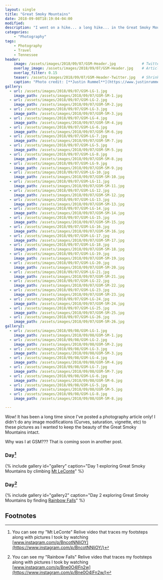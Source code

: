 ```yaml
---
layout: single
title: "Great Smoky Mountains"
date: 2018-09-08T18:19:04-04:00
modified:
description: "I went on a hike... a long hike... in the Great Smoky Mountains!"     # For Twitter, not the Title
categories:
    - "Photography"
tags:
    - Photography
    - Travel
    - Tennessee
header:
    image: /assets/images/2018/09/07/GSM-Header.jpg            # Twitter (use 'overlay_image')
    overlay_image: /assets/images/2018/09/07/GSM-Header.jpg    # Article header at 2048x768
    overlay_filter: 0.15
    teaser: /assets/images/2018/09/07/GSM-Header-Twitter.jpg   # Shrink image to 575x216
    caption: "Photo credit: [**Justin Rummel**](https://www.justinrummel.com)"
gallery:
  - url: /assets/images/2018/09/07/GSM-LG-1.jpg
    image_path: /assets/images/2018/09/07/GSM-SM-1.jpg
  - url: /assets/images/2018/09/07/GSM-LG-2.jpg
    image_path: /assets/images/2018/09/07/GSM-SM-2.jpg
  - url: /assets/images/2018/09/07/GSM-LG-3.jpg
    image_path: /assets/images/2018/09/07/GSM-SM-3.jpg
  - url: /assets/images/2018/09/07/GSM-LG-4.jpg
    image_path: /assets/images/2018/09/07/GSM-SM-4.jpg
  - url: /assets/images/2018/09/07/GSM-LG-6.jpg
    image_path: /assets/images/2018/09/07/GSM-SM-6.jpg
  - url: /assets/images/2018/09/07/GSM-LG-7.jpg
    image_path: /assets/images/2018/09/07/GSM-SM-7.jpg
  - url: /assets/images/2018/09/07/GSM-LG-5.jpg
    image_path: /assets/images/2018/09/07/GSM-SM-5.jpg
  - url: /assets/images/2018/09/07/GSM-LG-8.jpg
    image_path: /assets/images/2018/09/07/GSM-SM-8.jpg
  - url: /assets/images/2018/09/07/GSM-LG-9.jpg
    image_path: /assets/images/2018/09/07/GSM-SM-9.jpg
  - url: /assets/images/2018/09/07/GSM-LG-10.jpg
    image_path: /assets/images/2018/09/07/GSM-SM-10.jpg
  - url: /assets/images/2018/09/07/GSM-LG-11.jpg
    image_path: /assets/images/2018/09/07/GSM-SM-11.jpg
  - url: /assets/images/2018/09/07/GSM-LG-12.jpg
    image_path: /assets/images/2018/09/07/GSM-SM-12.jpg
  - url: /assets/images/2018/09/07/GSM-LG-13.jpg
    image_path: /assets/images/2018/09/07/GSM-SM-13.jpg
  - url: /assets/images/2018/09/07/GSM-LG-14.jpg
    image_path: /assets/images/2018/09/07/GSM-SM-14.jpg
  - url: /assets/images/2018/09/07/GSM-LG-15.jpg
    image_path: /assets/images/2018/09/07/GSM-SM-15.jpg
  - url: /assets/images/2018/09/07/GSM-LG-16.jpg
    image_path: /assets/images/2018/09/07/GSM-SM-16.jpg
  - url: /assets/images/2018/09/07/GSM-LG-17.jpg
    image_path: /assets/images/2018/09/07/GSM-SM-17.jpg
  - url: /assets/images/2018/09/07/GSM-LG-18.jpg
    image_path: /assets/images/2018/09/07/GSM-SM-18.jpg
  - url: /assets/images/2018/09/07/GSM-LG-19.jpg
    image_path: /assets/images/2018/09/07/GSM-SM-19.jpg
  - url: /assets/images/2018/09/07/GSM-LG-20.jpg
    image_path: /assets/images/2018/09/07/GSM-SM-20.jpg
  - url: /assets/images/2018/09/07/GSM-LG-21.jpg
    image_path: /assets/images/2018/09/07/GSM-SM-21.jpg
  - url: /assets/images/2018/09/07/GSM-LG-22.jpg
    image_path: /assets/images/2018/09/07/GSM-SM-22.jpg
  - url: /assets/images/2018/09/07/GSM-LG-23.jpg
    image_path: /assets/images/2018/09/07/GSM-SM-23.jpg
  - url: /assets/images/2018/09/07/GSM-LG-24.jpg
    image_path: /assets/images/2018/09/07/GSM-SM-24.jpg
  - url: /assets/images/2018/09/07/GSM-LG-25.jpg
    image_path: /assets/images/2018/09/07/GSM-SM-25.jpg
  - url: /assets/images/2018/09/07/GSM-LG-26.jpg
    image_path: /assets/images/2018/09/07/GSM-SM-26.jpg
gallery2:
  - url: /assets/images/2018/09/08/GSM-LG-1.jpg
    image_path: /assets/images/2018/09/08/GSM-SM-1.jpg
  - url: /assets/images/2018/09/08/GSM-LG-2.jpg
    image_path: /assets/images/2018/09/08/GSM-SM-2.jpg
  - url: /assets/images/2018/09/08/GSM-LG-3.jpg
    image_path: /assets/images/2018/09/08/GSM-SM-3.jpg
  - url: /assets/images/2018/09/08/GSM-LG-4.jpg
    image_path: /assets/images/2018/09/08/GSM-SM-4.jpg
  - url: /assets/images/2018/09/08/GSM-LG-7.jpg
    image_path: /assets/images/2018/09/08/GSM-SM-7.jpg
  - url: /assets/images/2018/09/08/GSM-LG-6.jpg
    image_path: /assets/images/2018/09/08/GSM-SM-6.jpg
  - url: /assets/images/2018/09/08/GSM-LG-5.jpg
    image_path: /assets/images/2018/09/08/GSM-SM-5.jpg
  - url: /assets/images/2018/09/08/GSM-LG-8.jpg
    image_path: /assets/images/2018/09/08/GSM-SM-8.jpg

---
```


Wow! It has been a long time since I've posted a photography article only!  I didn't do any image modifications (Curves, saturation, vignette, etc) to these pictures as I wanted to keep the beauty of the Great Smoky Mountains intact.

Why was I at GSM???  That is coming soon in another post.

### Day[^1]
{% include gallery id="gallery" caption="Day 1 exploring Great Smoky Mountains by climbing [Mt LeConte](http://www.hikinginthesmokys.com/lecontealum.htm)" %}

### Day[^2]
{% include gallery id="gallery2" caption="Day 2 exploring Great Smoky Mountains by finding [Rainbow Falls](http://www.hikinginthesmokys.com/rainbow.htm)" %}


Footnotes
---

[^1]: You can see my "Mt LeConte" Relive video that traces my footsteps along with pictures I took by watching [www.instagram.com/p/BncotNNliOY](https://www.instagram.com/p/BncotNNliOY/)
[^2]: You can see my "Rainbow Falls" Relive video that traces my footsteps along with pictures I took by watching [www.instagram.com/p/Bne0O4lFn2w](https://www.instagram.com/p/Bne0O4lFn2w/)
